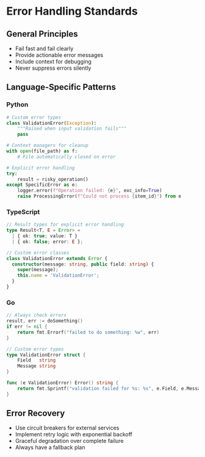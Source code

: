 # Error Handling Standards

## General Principles
- Fail fast and fail clearly
- Provide actionable error messages
- Include context for debugging
- Never suppress errors silently

## Language-Specific Patterns

### Python
```python
# Custom error types
class ValidationError(Exception):
    """Raised when input validation fails"""
    pass

# Context managers for cleanup
with open(file_path) as f:
    # File automatically closed on error

# Explicit error handling
try:
    result = risky_operation()
except SpecificError as e:
    logger.error(f"Operation failed: {e}", exc_info=True)
    raise ProcessingError(f"Could not process {item_id}") from e
```

### TypeScript
```typescript
// Result types for explicit error handling
type Result<T, E = Error> = 
  | { ok: true; value: T }
  | { ok: false; error: E };

// Custom error classes
class ValidationError extends Error {
  constructor(message: string, public field: string) {
    super(message);
    this.name = 'ValidationError';
  }
}
```

### Go
```go
// Always check errors
result, err := doSomething()
if err != nil {
    return fmt.Errorf("failed to do something: %w", err)
}

// Custom error types
type ValidationError struct {
    Field   string
    Message string
}

func (e ValidationError) Error() string {
    return fmt.Sprintf("validation failed for %s: %s", e.Field, e.Message)
}
```

## Error Recovery
- Use circuit breakers for external services
- Implement retry logic with exponential backoff
- Graceful degradation over complete failure
- Always have a fallback plan